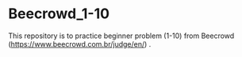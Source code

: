 # Beecrowd_1-10
This repository is to practice beginner problem (1-10) from Beecrowd (https://www.beecrowd.com.br/judge/en/)  .
